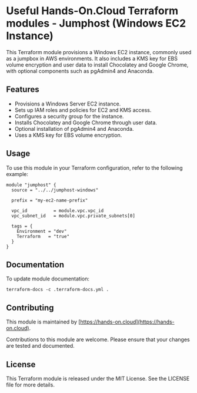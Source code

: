 # Useful Hands-On.Cloud Terraform modules - Jumphost (Windows EC2 Instance)

This Terraform module provisions a Windows EC2 instance, commonly used as a jumpbox in AWS environments.
It also includes a KMS key for EBS volume encryption and user data to install Chocolatey and Google Chrome,
with optional components such as pgAdmin4 and Anaconda.

## Features

- Provisions a Windows Server EC2 instance.
- Sets up IAM roles and policies for EC2 and KMS access.
- Configures a security group for the instance.
- Installs Chocolatey and Google Chrome through user data.
- Optional installation of pgAdmin4 and Anaconda.
- Uses a KMS key for EBS volume encryption.

## Usage

To use this module in your Terraform configuration, refer to the following example:

```hcl
module "jumphost" {
  source = "../../jumphost-windows"

  prefix = "my-ec2-name-prefix"

  vpc_id          = module.vpc.vpc_id
  vpc_subnet_id   = module.vpc.private_subnets[0]

  tags = {
    Environment = "dev"
    Terraform   = "true"
  }
}
```

## Documentation

To update module documentation:

```shell
terraform-docs -c .terraform-docs.yml .
```

## Contributing

This module is maintained by [https://hands-on.cloud](https://hands-on.cloud).

Contributions to this module are welcome. Please ensure that your changes are tested and documented.

## License

This Terraform module is released under the MIT License. See the LICENSE file for more details.

